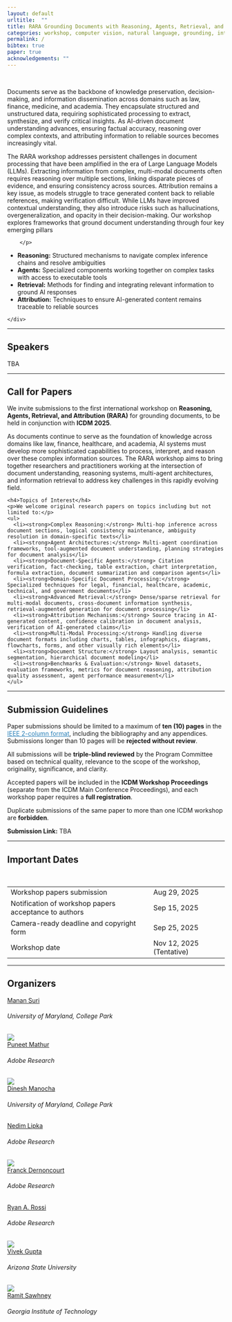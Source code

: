 ```yaml
---
layout: default
urltitle:  ""
title: RARA Grounding Documents with Reasoning, Agents, Retrieval, and Attribution
categories: workshop, computer vision, natural language, grounding, interaction, machine learning, vigil, naacl, 2021
permalink: /
bibtex: true
paper: true
acknowledgements: ""
---
```


<!-- <br /> -->
<!-- <div class="row" id="title">
  <div class="col-xs-12">
    <center><h1>Natural Language Reasoning and Structured Explanations Workshop</h1></center>
    <center><h2>July 13-14, 2023 @ ACL 2023. Toronto, Canada.</h2></center>
 
    
    
  </div>
</div> -->

<br />

<div class="row">
    <div class="col-xs-12">
        <p>
          Documents serve as the backbone of knowledge preservation, decision-making, and information dissemination across domains such as law, finance, medicine, and academia. They encapsulate structured and unstructured data, requiring sophisticated processing to extract, synthesize, and verify critical insights. As AI-driven document understanding advances, ensuring factual accuracy, reasoning over complex contexts, and attributing information to reliable sources becomes increasingly vital.

The RARA workshop addresses persistent challenges in document processing that have been amplified in the era of Large Language Models (LLMs). Extracting information from complex, multi-modal documents often requires reasoning over multiple sections, linking disparate pieces of evidence, and ensuring consistency across sources. Attribution remains a key issue, as models struggle to trace generated content back to reliable references, making verification difficult. While LLMs have improved contextual understanding, they also introduce risks such as hallucinations, overgeneralization, and opacity in their decision-making.
Our workshop explores frameworks that ground document understanding through four key emerging pillars

        </p>

  <ul>
  <li>
    <strong>Reasoning:</strong> Structured mechanisms to navigate complex inference chains and resolve ambiguities
  </li>
  <li>
    <strong>Agents:</strong> Specialized components working together on complex tasks with access to executable tools
  </li>
  <li>
    <strong>Retrieval:</strong> Methods for finding and integrating relevant information to ground AI responses
  </li>
  <li>
    <strong>Attribution:</strong> Techniques to ensure AI-generated content remains traceable to reliable sources
  </li>
</ul>

    </div>
</div>


<hr />

<!-- Speakers -->
<div class="row" id="speakers">
  <div class="col-xs-12">
    <h2>Speakers</h2>
  </div>
</div>

TBA


<hr />


<div class="row" id="cfp">
  <div class="col-xs-12">
    <h2>Call for Papers</h2>
  </div>
</div>

<div class="row">
  <div class="col-xs-12">
    <p>
      We invite submissions to the first international workshop on <strong>Reasoning, Agents, Retrieval, and Attribution (RARA)</strong> for grounding documents, to be held in conjunction with <strong>ICDM 2025</strong>.
    </p>
    <p>
      As documents continue to serve as the foundation of knowledge across domains like law, finance, healthcare, and academia, AI systems must develop more sophisticated capabilities to process, interpret, and reason over these complex information sources. The RARA workshop aims to bring together researchers and practitioners working at the intersection of document understanding, reasoning systems, multi-agent architectures, and information retrieval to address key challenges in this rapidly evolving field.
    </p>

    <h4>Topics of Interest</h4>
    <p>We welcome original research papers on topics including but not limited to:</p>
    <ul>
      <li><strong>Complex Reasoning:</strong> Multi-hop inference across document sections, logical consistency maintenance, ambiguity resolution in domain-specific texts</li>
      <li><strong>Agent Architectures:</strong> Multi-agent coordination frameworks, tool-augmented document understanding, planning strategies for document analysis</li>
      <li><strong>Document-Specific Agents:</strong> Citation verification, fact-checking, table extraction, chart interpretation, formula extraction, document summarization and comparison agents</li>
      <li><strong>Domain-Specific Document Processing:</strong> Specialized techniques for legal, financial, healthcare, academic, technical, and government documents</li>
      <li><strong>Advanced Retrieval:</strong> Dense/sparse retrieval for multi-modal documents, cross-document information synthesis, retrieval-augmented generation for document processing</li>
      <li><strong>Attribution Mechanisms:</strong> Source tracing in AI-generated content, confidence calibration in document analysis, verification of AI-generated claims</li>
      <li><strong>Multi-Modal Processing:</strong> Handling diverse document formats including charts, tables, infographics, diagrams, flowcharts, forms, and other visually rich elements</li>
      <li><strong>Document Structure:</strong> Layout analysis, semantic segmentation, hierarchical document modeling</li>
      <li><strong>Benchmarks & Evaluation:</strong> Novel datasets, evaluation frameworks, metrics for document reasoning, attribution quality assessment, agent performance measurement</li>
    </ul>
  </div>
</div>




<hr />


<!-- Submission -->
<div class="row" id="guidelines">
  <div class="col-xs-12">
    <h2>Submission Guidelines</h2>
  </div>
</div>
<div class="row">
  <div class="col-xs-12">
    <p>
      Paper submissions should be limited to a maximum of <b>ten (10) pages</b> in the <a href="https://www.ieee.org/conferences/publishing/templates.html" style="color:#2980b9;font-weight:400;">IEEE 2-column format</a>, including the bibliography and any appendices. Submissions longer than 10 pages will be <b>rejected without review</b>.
    </p>
    <p>
      All submissions will be <b>triple-blind reviewed</b> by the Program Committee based on technical quality, relevance to the scope of the workshop, originality, significance, and clarity.
    </p>
    <p>
      Accepted papers will be included in the <b>ICDM Workshop Proceedings</b> (separate from the ICDM Main Conference Proceedings), and each workshop paper requires a <b>full registration</b>.
    </p>
    <p>
      Duplicate submissions of the same paper to more than one ICDM workshop are <b>forbidden</b>.
    </p>
    <p>
      <b>Submission Link:</b> TBA
    </p>
  </div>
</div>


<hr />
<div class="col-xs-12"  id="dates">
    <h2>Important Dates</h2>  
</div>
<br>
<div class="row">
  <div class="col-xs-12">
    <table class="table table-striped">
      <tbody>
        <tr>
          <td>Workshop papers submission</td>
          <td>Aug 29, 2025</td>
        </tr>
        <tr>
          <td>Notification of workshop papers acceptance to authors</td>
          <td>Sep 15, 2025</td>
        </tr>
        <tr>
          <td>Camera-ready deadline and copyright form</td>
          <td>Sep 25, 2025</td>
        </tr>
        <tr>
          <td>Workshop date</td>
          <td>Nov 12, 2025 (Tentative)</td>
        </tr>
      </tbody>
    </table>
  </div>
</div>
<hr />

<!-- Organizers -->
<div class="row" id="organizers">
  <div class="col-xs-12">
    <h2>Organizers</h2>
  </div>
</div>

<div class="row">
  <div class="col-xs-6 col-lg-3">
    <a href="https://manansuri.com/">
      <img class="people-pic" "{{ "/static/img/people/manan-suri.png" prepend:site.baseurl }}">
    </a>
    <div class="people-name">
      <a href="https://manansuri.com/">Manan Suri</a>
      <h6>University of Maryland, College Park</h6>
    </div>
  </div>
  <div class="col-xs-6 col-lg-3">
    <a href="https://themadaiguy.github.io/">
      <img class="people-pic" src="https://themadaiguy.github.io/images/me.jpeg">
    </a>
    <div class="people-name">
      <a href="https://themadaiguy.github.io/">Puneet Mathur</a>
      <h6>Adobe Research</h6>
    </div>
  </div>
  <div class="col-xs-6 col-lg-3">
    <a href="https://www.cs.umd.edu/people/dmanocha">
      <img class="people-pic" src="https://www.cs.umd.edu/sites/default/files/styles/medium/public/images/userpictures/dm2018-face.jpg?itok=wwxP9awz&c=5e78df7bb2c9fdf76c715ab0fc275068">
    </a>
    <div class="people-name">
      <a href="https://www.cs.umd.edu/people/dmanocha">Dinesh Manocha</a>
      <h6>University of Maryland, College Park</h6>
    </div>
  </div>
  <div class="col-xs-6 col-lg-3">
    <a href="https://research.adobe.com/person/nedim-lipka/">
      <img class="people-pic" "{{ "/static/img/people/nedim-lipka.png" prepend:site.baseurl }}">
    </a>
    <div class="people-name">
      <a href="https://research.adobe.com/person/nedim-lipka/">Nedim Lipka</a>
      <h6>Adobe Research</h6>
    </div>
  </div>
  <div class="col-xs-6 col-lg-3">
    <a href="https://research.adobe.com/person/franck-dernoncourt/">
      <img class="people-pic" src="https://encrypted-tbn1.gstatic.com/images?q=tbn:ANd9GcQ346TTyuU5GRmYexf-JmalGk0xLMdU2IWdnv6n65JyeH2PW-0w">
    </a>
    <div class="people-name">
      <a href="https://research.adobe.com/person/franck-dernoncourt/">Franck Dernoncourt</a>
      <h6>Adobe Research</h6>
    </div>
  </div>
  <div class="col-xs-6 col-lg-3">
    <a href="http://ryanrossi.com/">
      <img class="people-pic" "{{ "/static/img/people/ryan-rossi.jpg" prepend:site.baseurl }}">
    </a>
    <div class="people-name">
      <a href="http://ryanrossi.com/img/ryan-rossi.jpg">Ryan A. Rossi</a>
      <h6>Adobe Research</h6>
    </div>
  </div>
  <div class="col-xs-6 col-lg-3">
    <a href="https://search.asu.edu/profile/5176374">
      <img class="people-pic" src="https://webapp4.asu.edu/photo-ws/directory_photo/vgupt140?size=medium&break=1744598457&blankImage2=1">
    </a>
    <div class="people-name">
      <a href="https://search.asu.edu/profile/5176374">Vivek Gupta</a>
      <h6>Arizona State University</h6>
    </div>
  </div>
  <div class="col-xs-6 col-lg-3">
    <a href="https://www.linkedin.com/in/ramit-sawhney/">
      <img class="people-pic" src="https://media.licdn.com/dms/image/v2/D5603AQFoDmBl8Ze9jA/profile-displayphoto-shrink_800_800/profile-displayphoto-shrink_800_800/0/1723698169758?e=1750291200&v=beta&t=e_jQYSa6DIgFmScM2YvFDDzkmgcf9QZjNZGS4hatNRc">
    </a>
    <div class="people-name">
      <a href="https://www.linkedin.com/in/ramit-sawhney/">Ramit Sawhney</a>
      <h6>Georgia Institute of Technology</h6>
    </div>
  </div>
</div>

